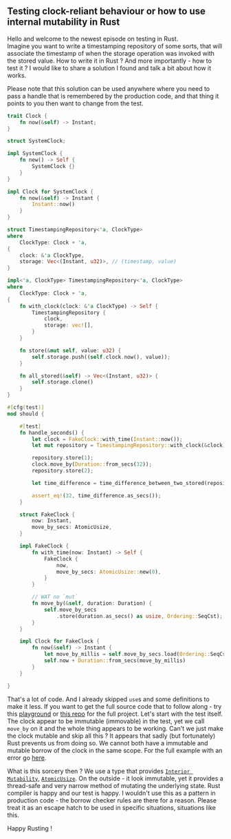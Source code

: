 ## Testing clock-reliant behaviour or how to use internal mutability in Rust

Hello and welcome to the newest episode on testing in Rust.  
Imagine you want to write a timestamping repository of some sorts, that will associate the timestamp of when the storage operation was invoked with the stored value.
How to write it in Rust ? And more importantly - how to test it ?
I would like to share a solution I found and talk a bit about how it works.

Please note that this solution can be used anywhere where you need to pass a handle that is remembered by the production code, and that thing it points to you then want to change from the test.
 
```rust
trait Clock {
    fn now(&self) -> Instant;
}

struct SystemClock;

impl SystemClock {
    fn new() -> Self {
        SystemClock {}
    }
}

impl Clock for SystemClock {
    fn now(&self) -> Instant {
        Instant::now()
    }
}

struct TimestampingRepository<'a, ClockType>
where
    ClockType: Clock + 'a,
{
    clock: &'a ClockType,
    storage: Vec<(Instant, u32)>, // (timestamp, value)
}

impl<'a, ClockType> TimestampingRepository<'a, ClockType>
where
    ClockType: Clock + 'a,
{
    fn with_clock(clock: &'a ClockType) -> Self {
        TimestampingRepository {
            clock,
            storage: vec![],
        }
    }

    fn store(&mut self, value: u32) {
        self.storage.push((self.clock.now(), value));
    }

    fn all_stored(&self) -> Vec<(Instant, u32)> {
        self.storage.clone()
    }
}

#[cfg(test)]
mod should {

    #[test]
    fn handle_seconds() {
        let clock = FakeClock::with_time(Instant::now());
        let mut repository = TimestampingRepository::with_clock(&clock);

        repository.store(1);
        clock.move_by(Duration::from_secs(32));
        repository.store(2);

        let time_difference = time_difference_between_two_stored(repository);

        assert_eq!(32, time_difference.as_secs());
    }

    struct FakeClock {
        now: Instant,
        move_by_secs: AtomicUsize,
    }

    impl FakeClock {
        fn with_time(now: Instant) -> Self {
            FakeClock {
                now,
                move_by_secs: AtomicUsize::new(0),
            }
        }

        // WAT no `mut`
        fn move_by(&self, duration: Duration) {
            self.move_by_secs
                .store(duration.as_secs() as usize, Ordering::SeqCst);
        }
    }

    impl Clock for FakeClock {
        fn now(&self) -> Instant {
            let move_by_millis = self.move_by_secs.load(Ordering::SeqCst) as u64;
            self.now + Duration::from_secs(move_by_millis)
        }
    }

}
```

That's a lot of code. And I already skipped `use`s and some definitions to make it less.
If you want to get the full source code that to follow along - try this [playground](https://play.rust-lang.org/?gist=b505df483da582cfc7baa9889173c89a&version=stable&mode=debug&edition=2015) or [this repo](https://github.com/cyplo/rust-dependency-injection) for the full project.
Let's start with the test itself.  
The clock appear to be immutable (immovable) in the test, yet we call `move_by` on it and the whole thing appears to be working.
Can't we just make the clock mutable and skip all this ?
It appears that sadly (but fortunately) Rust prevents us from doing so.
We cannot both have a immutable and mutable borrow of the clock in the same scope.
For the full example with an error go [here](https://play.rust-lang.org/?gist=3e496f857f1e016c596ec7c4060538df&version=stable&mode=debug&edition=2015).

What is this sorcery then ?
We use a type that provides [`Interior Mutability`](https://doc.rust-lang.org/book/second-edition/ch15-05-interior-mutability.html), [`AtomicUsize`](https://rust-lang-ja.github.io/the-rust-programming-language-ja/1.6/std/sync/atomic/struct.AtomicUsize.html).
On the outside - it look immutable, yet it provides a thread-safe and very narrow method of mutating the underlying state. Rust compiler is happy and our test is happy.
I wouldn't use this as a pattern in production code - the borrow checker rules are there for a reason.
Please treat it as an escape hatch to be used in specific situations, situations like this.

Happy Rusting !


